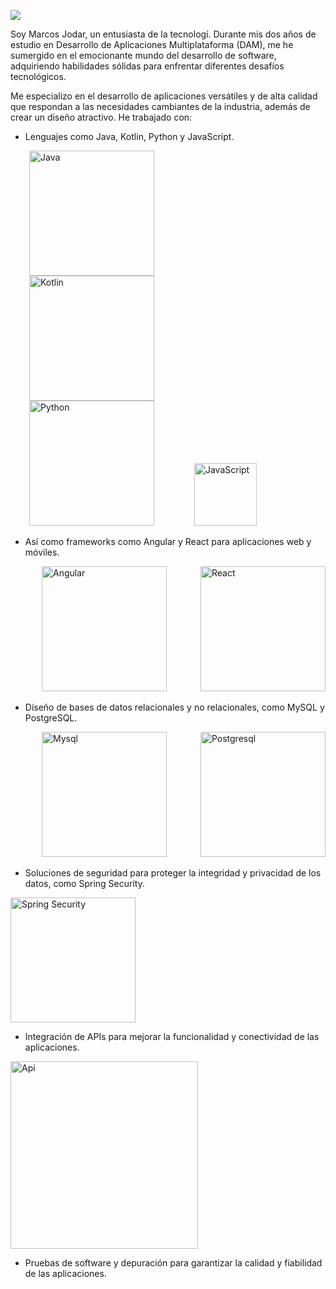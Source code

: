 ![](https://img.freepik.com/vector-premium/programador-codificacion-computadora-portatil-mesa-trabajo-mesa-vista-superior-ilustracion-dibujos-animados-plana_101884-626.jpg)

Soy Marcos Jodar, un entusiasta de la tecnologí. Durante mis dos años de estudio en Desarrollo de Aplicaciones Multiplataforma (DAM), me he sumergido en el emocionante mundo del desarrollo de software, adquiriendo habilidades sólidas para enfrentar diferentes desafíos tecnológicos.

Me especializo en el desarrollo de aplicaciones versátiles y de alta calidad que respondan a las necesidades cambiantes de la industria, además de crear un diseño atractivo. He trabajado con:

- Lenguajes como Java, Kotlin, Python y JavaScript.
<img src="https://github.com/Marquitos24/Marquitos24/assets/146169288/ffd691d0-0fa4-40df-9480-b9bc1f153352" width="200" hspace="30" alt="Java">
<img src="https://github.com/Marquitos24/Marquitos24/assets/146169288/74b2088a-d0ad-410a-be54-9cd92bc75369" width="200" hspace="30" alt="Kotlin">
<img src="https://github.com/Marquitos24/Marquitos24/assets/146169288/927d3bd9-6678-40bb-a810-67644a21f6e2" width="200" hspace="30" alt="Python">
<img src="https://github.com/Marquitos24/Marquitos24/assets/146169288/f72b3610-8da9-47cc-ba0c-0eaf3c31d5e1" width="100" hspace="30" alt="JavaScript">

- Así como frameworks como Angular y React para aplicaciones web y móviles.
<img src="https://github.com/Marquitos24/Marquitos24/assets/146169288/0e180462-feb9-4dde-a87e-8f27c5cd2b4c" width="200" hspace="50" alt="Angular">
<img src="https://github.com/Marquitos24/Marquitos24/assets/146169288/ba82c333-9821-4ae7-9ac7-6f70ac45b277" width="200" alt="React">

- Diseño de bases de datos relacionales y no relacionales, como MySQL y PostgreSQL.
<img src="https://github.com/Marquitos24/Marquitos24/assets/146169288/647bf157-4cde-426c-ad51-b2691bdb9d0a" width="200" hspace="50" alt="Mysql">
<img src="https://github.com/Marquitos24/Marquitos24/assets/146169288/67725ef1-be33-4e8b-bb02-20e4bd4aff1e" width="200" alt="Postgresql">
  
- Soluciones de seguridad para proteger la integridad y privacidad de los datos, como Spring Security.
<img src="https://github.com/Marquitos24/Marquitos24/assets/146169288/88fb25af-9855-4e1a-bd17-f8af251a3ffc" width="200" alt="Spring Security">

- Integración de APIs para mejorar la funcionalidad y conectividad de las aplicaciones.
<img src="https://github.com/Marquitos24/Marquitos24/assets/146169288/116869b5-b636-4b35-8c47-dce1e63b8823" width="300" alt="Api">

- Pruebas de software y depuración para garantizar la calidad y fiabilidad de las aplicaciones.

<!--
**Marquitos24/Marquitos24** is a ✨ _special_ ✨ repository because its `README.md` (this file) appears on your GitHub profile.

Here are some ideas to get you started:

- 🔭 I’m currently working on ...
- 🌱 I’m currently learning ...
- 👯 I’m looking to collaborate on ...
- 🤔 I’m looking for help with ...
- 💬 Ask me about ...
- 📫 How to reach me: ...
- 😄 Pronouns: ...
- ⚡ Fun fact: ...
-->
